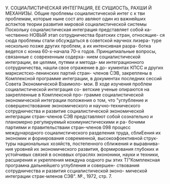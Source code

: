 У. СОЦИАЛИСТИЧЕСКАЯ ИНТЕГРАЦИЯ, ЕЕ СУЩИОСТЬ, РАХШИ
Й МЕХАНИЗЫ.
Общие проблемы социалистической интег с
к тви проблемам, которые ныне сост ато
авляют один из важнейших
аспэктов теории развития мировой социалистической системы
Поскольку социалистическая интеграция представляет собой ка-
чественно НОВЫЙ этап сотрудничества братских стран, относящие-
ся сюда проблемы стали обсуждаться в советской научнох лизера-
туре нескольно позже других проблем, а их интенсивная разра-
ботка ведется с кониа 60-х-начала 70-х годов.
Принципиальные вопросы, связанные с соврехенным содерха-
нием социалистической интеграции, ве целями, путями и метода-
ми интеграционного сотрудничества, нашли свое отражение в до-
кументах КПСС и других марксистско-ленинских партий стран-
членов СЭВ, закреплены в Комплексной программе интеграции,
в документах последних сессий Совета Экономической Взаимоло-
мои.
В ходе изучения проблем социалистической интеграция со-
ветские ученые опираются на закрепленные в Комплексной про-
грамме социалистической экономической интеграции положения о
том, что "углубление и совершенствование экономического и
научно-технического сотрудничества и развитие социалистической
экономической интеграции стран-членов СЭВ представляют собой
сознательно и планомерно регулируемый кохимунистическими и ра-
бочими партиями и правительстваии стран-членов 098 процесс
международного социалистического разделения труда, сблиЕения
их экономик и фориирования современной, высокоэфоективной струк-
туры национальных хозяйств, постепенного сближения и выравнива-
ния уровней их экономического развития, формирования глубоких
и устойчивых связей в основвых отраслях экононики, науки и
техники, расширения и укрепления междуна оодного ры этих
Т)"Комплексная програмна дальнейшего углубления и совершен-
ствования сотрудничества и развития ссциалистической эконо-
мической интеграции страк-мленов СЭВ". №., 1972, стр. 7.
